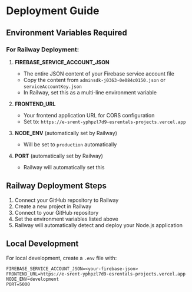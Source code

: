 # Deployment Guide

## Environment Variables Required

### For Railway Deployment:

1. **FIREBASE_SERVICE_ACCOUNT_JSON**
   - The entire JSON content of your Firebase service account file
   - Copy the content from `adminsdk-j0363-0e084c0150.json` or `serviceAccountKey.json`
   - In Railway, set this as a multi-line environment variable

2. **FRONTEND_URL**
   - Your frontend application URL for CORS configuration
   - Set to: `https://e-srent-yphpzl7d9-esrentals-projects.vercel.app`

3. **NODE_ENV** (automatically set by Railway)
   - Will be set to `production` automatically

4. **PORT** (automatically set by Railway)
   - Railway will automatically set this

## Railway Deployment Steps

1. Connect your GitHub repository to Railway
2. Create a new project in Railway
3. Connect to your GitHub repository
4. Set the environment variables listed above
5. Railway will automatically detect and deploy your Node.js application

## Local Development

For local development, create a `.env` file with:
```
FIREBASE_SERVICE_ACCOUNT_JSON=<your-firebase-json>
FRONTEND_URL=https://e-srent-yphpzl7d9-esrentals-projects.vercel.app
NODE_ENV=development
PORT=5000
``` 